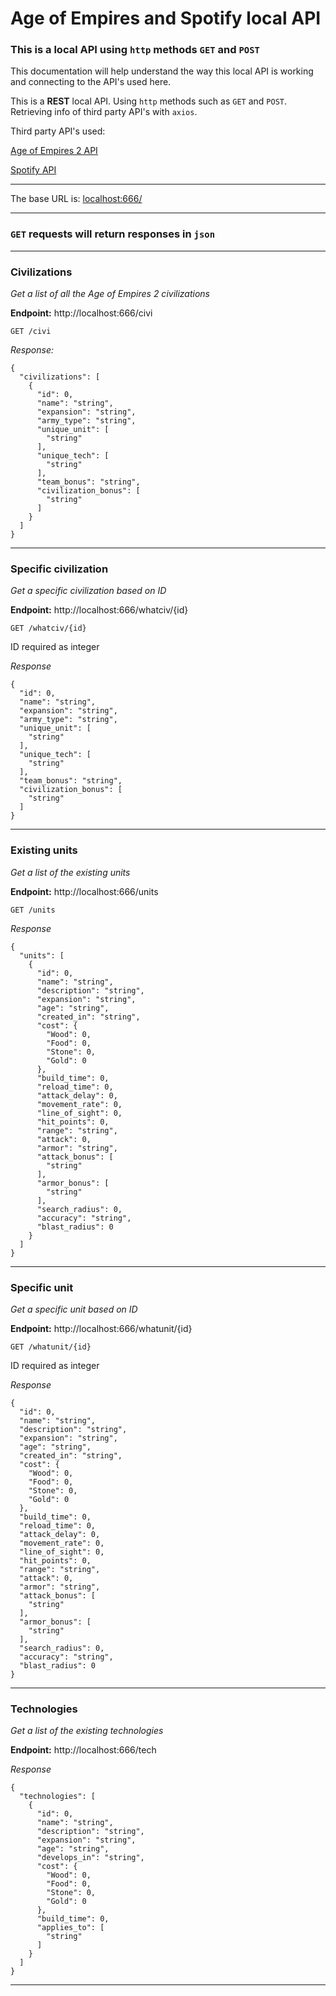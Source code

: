 # Age of Empires and Spotify local API
### This is a local API using `http` methods `GET` and `POST`

 This documentation will help understand the way this local API is working and connecting to the API's used here.


This is a **REST** local API. Using `http` methods such as `GET` and `POST`. Retrieving info of third party API's with `axios`.

Third party API's used:

[Age of Empires 2 API](https://age-of-empires-2-api.herokuapp.com/docs/)

[Spotify API](https://developer.spotify.com/documentation/web-api/)

***

The base URL is: <localhost:666/>

***

### `GET` requests will return responses in `json`
***

### Civilizations
*Get a list of all the Age of Empires 2 civilizations*
  
**Endpoint:** http://localhost:666/civi

    GET /civi

*Response:*
~~~
{
  "civilizations": [
    {
      "id": 0,
      "name": "string",
      "expansion": "string",
      "army_type": "string",
      "unique_unit": [
        "string"
      ],
      "unique_tech": [
        "string"
      ],
      "team_bonus": "string",
      "civilization_bonus": [
        "string"
      ]
    }
  ]
}
~~~
---
### Specific civilization
*Get a specific civilization based on ID*

**Endpoint:** http://localhost:666/whatciv/{id}

    GET /whatciv/{id}

ID required as integer

*Response*
~~~
{
  "id": 0,
  "name": "string",
  "expansion": "string",
  "army_type": "string",
  "unique_unit": [
    "string"
  ],
  "unique_tech": [
    "string"
  ],
  "team_bonus": "string",
  "civilization_bonus": [
    "string"
  ]
}
~~~
---
### Existing units
*Get a list of the existing units*

**Endpoint:** http://localhost:666/units

    GET /units

*Response*
~~~
{
  "units": [
    {
      "id": 0,
      "name": "string",
      "description": "string",
      "expansion": "string",
      "age": "string",
      "created_in": "string",
      "cost": {
        "Wood": 0,
        "Food": 0,
        "Stone": 0,
        "Gold": 0
      },
      "build_time": 0,
      "reload_time": 0,
      "attack_delay": 0,
      "movement_rate": 0,
      "line_of_sight": 0,
      "hit_points": 0,
      "range": "string",
      "attack": 0,
      "armor": "string",
      "attack_bonus": [
        "string"
      ],
      "armor_bonus": [
        "string"
      ],
      "search_radius": 0,
      "accuracy": "string",
      "blast_radius": 0
    }
  ]
}
~~~
---
### Specific unit 
*Get a specific unit based on ID*

**Endpoint:** http://localhost:666/whatunit/{id}

    GET /whatunit/{id}

ID required as integer

*Response*
~~~
{
  "id": 0,
  "name": "string",
  "description": "string",
  "expansion": "string",
  "age": "string",
  "created_in": "string",
  "cost": {
    "Wood": 0,
    "Food": 0,
    "Stone": 0,
    "Gold": 0
  },
  "build_time": 0,
  "reload_time": 0,
  "attack_delay": 0,
  "movement_rate": 0,
  "line_of_sight": 0,
  "hit_points": 0,
  "range": "string",
  "attack": 0,
  "armor": "string",
  "attack_bonus": [
    "string"
  ],
  "armor_bonus": [
    "string"
  ],
  "search_radius": 0,
  "accuracy": "string",
  "blast_radius": 0
}
~~~
---
### Technologies
*Get a list of the existing technologies*

**Endpoint:** http://localhost:666/tech

*Response*
~~~
{
  "technologies": [
    {
      "id": 0,
      "name": "string",
      "description": "string",
      "expansion": "string",
      "age": "string",
      "develops_in": "string",
      "cost": {
        "Wood": 0,
        "Food": 0,
        "Stone": 0,
        "Gold": 0
      },
      "build_time": 0,
      "applies_to": [
        "string"
      ]
    }
  ]
}
~~~
---